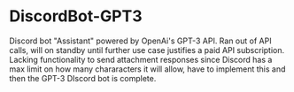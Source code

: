 # DiscordBot-GPT3

 Discord bot "Assistant" powered by OpenAi's GPT-3 API. 
 Ran out of API calls, will on standby until further use case justifies a paid API subscription.
 Lacking functionality to send attachment responses since Discord has a max limit on how many chararacters it will allow, have to implement this and then the GPT-3 DIscord bot is complete.
